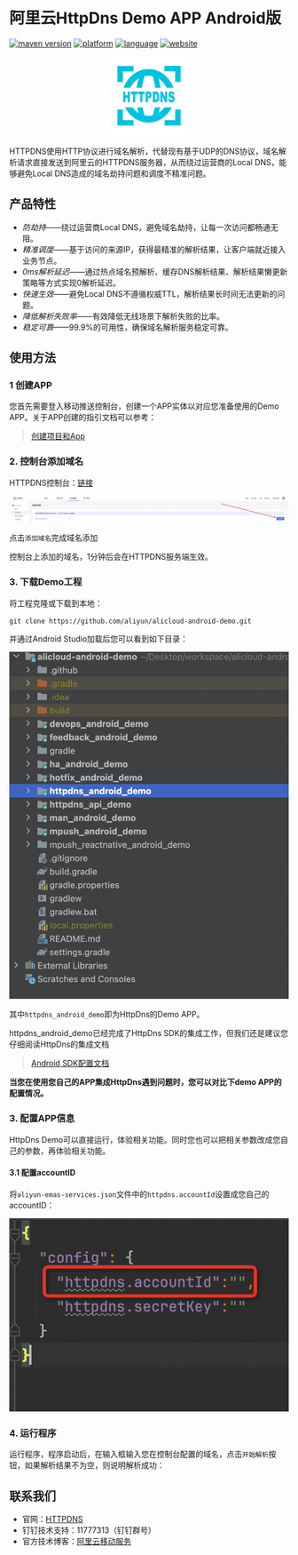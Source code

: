# 阿里云HttpDns Demo APP Android版
[![maven version](https://img.shields.io/badge/Maven-2.4.2-brightgreen.svg)](https://mhub.console.aliyun.com/#/download) [![platform](https://img.shields.io/badge/platform-android-lightgrey.svg)](https://developer.android.com/index.html) [![language](https://img.shields.io/badge/language-java-orange.svg)](http://www.oracle.com/technetwork/java/index.html) [![website](https://img.shields.io/badge/website-HttpDns-red.svg)](https://www.aliyun.com/product/httpdns)


<div align="center">
<img src="./assets/logo.png">
</div>

HTTPDNS使用HTTP协议进行域名解析，代替现有基于UDP的DNS协议，域名解析请求直接发送到阿里云的HTTPDNS服务器，从而绕过运营商的Local DNS，能够避免Local DNS造成的域名劫持问题和调度不精准问题。

## 产品特性

-   *防劫持*——绕过运营商Local DNS，避免域名劫持，让每一次访问都畅通无阻。
-   *精准调度*——基于访问的来源IP，获得最精准的解析结果，让客户端就近接入业务节点。
-   *0ms解析延迟*——通过热点域名预解析、缓存DNS解析结果、解析结果懒更新策略等方式实现0解析延迟。
-   *快速生效*——避免Local DNS不遵循权威TTL，解析结果长时间无法更新的问题。
-   *降低解析失败率*——有效降低无线场景下解析失败的比率。
-   *稳定可靠*——99.9%的可用性，确保域名解析服务稳定可靠。


## 使用方法

### 1 创建APP

您首先需要登入移动推送控制台，创建一个APP实体以对应您准备使用的Demo APP。关于APP创建的指引文档可以参考：

>[创建项目和App](https://help.aliyun.com/document_detail/436513.html?spm=a2c4g.434660.0.0.255d4289JUbMoM#section-8am-xwe-iqh)


### 2. 控制台添加域名

HTTPDNS控制台：[链接](https://emas.console.aliyun.com/emasService/platformService/httpdns/domain)


<div align="center">
<img src="./assets/host_setting_addr.png">
</div>

点击`添加域名`完成域名添加

控制台上添加的域名，1分钟后会在HTTPDNS服务端生效。


### 3. 下载Demo工程

将工程克隆或下载到本地：

```shell
git clone https://github.com/aliyun/alicloud-android-demo.git
```

并通过Android Studio加载后您可以看到如下目录：

<div align="center">
<img src="./assets/project_structor.png">
</div>

其中`httpdns_android_demo`即为HttpDns的Demo APP。

httpdns_android_demo已经完成了HttpDns SDK的集成工作，但我们还是建议您仔细阅读HttpDns的集成文档

>[Android SDK配置文档](https://help.aliyun.com/document_detail/435250.html)

**当您在使用您自己的APP集成HttpDns遇到问题时，您可以对比下demo APP的配置情况。**

###  3. 配置APP信息

HttpDns Demo可以直接运行，体验相关功能。同时您也可以把相关参数改成您自己的参数，再体验相关功能。

#### 3.1 配置accountID

将`aliyun-emas-services.json`文件中的`httpdns.accountId`设置成您自己的accountID：

<div align="center">
<img src="./assets/config_account.png">
</div>


### 4. 运行程序

运行程序，程序启动后，在输入框输入您在控制台配置的域名，点击`开始解析`按钮，如果解析结果不为空，则说明解析成功：


## 联系我们

-   官网：[HTTPDNS](https://www.aliyun.com/product/httpdns)
-   钉钉技术支持：11777313（钉钉群号）
-   官方技术博客：[阿里云移动服务](https://yq.aliyun.com/teams/32)
